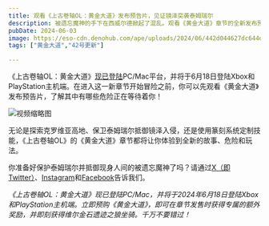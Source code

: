 ```yaml
---
title: 观看《上古卷轴OL：黄金大道》发布预告片，见证镜泽突袭泰姆瑞尔  
description: 被遗忘魔神的手下在西威尔德掀起了混乱。观看《黄金大道》章节的全新发布预告片，准备迎战来自镜泽的部队。
pubDate: 2024-06-03
image: https://eso-cdn.denohub.com/ape/uploads/2024/06/442d044627dc644d998b0aaf68a37548.jpg
tags: ["黄金大道","42号更新"]

---
```


《上古卷轴OL：黄金大道》[现已登陆](/news/post/66077)PC/Mac平台，并将于6月18日登陆Xbox和PlayStation主机端。在进入这一新章节开始冒险之前，你可以先观看《黄金大道》发布预告片，了解其中有哪些危险正在等待着你！

![视频缩略图](https://i.ytimg.com/vi/M01G4RmyUho/maxresdefault.jpg)

无论是探索克罗维亚高地、保卫泰姆瑞尔抵御镜泽入侵，还是使用篆刻系统定制技能，《上古卷轴OL》的《黄金大道》章节都将让你体验到全新的故事、危险和玩法。

你准备好保护泰姆瑞尔并抵御现身人间的被遗忘魔神了吗？请通过[X（即Twitter）](https://twitter.com/TESOnline)、[Instagram](https://www.instagram.com/elderscrollsonline/)和[Facebook](https://www.facebook.com/ElderScrollsOnline)告诉我们。

_《上古卷轴OL：黄金大道》现已登陆PC/Mac，并将于2024年6月18日登陆Xbox和PlayStation主机端。立即预购《黄金大道》，即可在章节发售时获得专属的额外奖励，并即刻获得维尔金石遗迹之狼坐骑。千万不要错过！_
